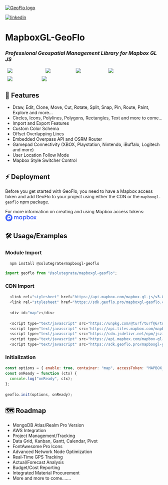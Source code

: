 [<img width="500" alt="GeoFlo logo" src="https://geoflo.s3.amazonaws.com/logos/logo_full_white.png">](https://www.geoflo.pro/)

[![linkedin](https://img.shields.io/badge/linkedin-0A66C2?style=for-the-badge&logo=linkedin&logoColor=white)](https://www.linkedin.com/company/geoflopro/about)

# MapboxGL-GeoFlo
### _Professional Geospatial Management Library for Mapbox GL JS_

<div style="display:block;">
  <p style="display:flex;margin:5px;">
    <a style="margin:2px;color:transparent;" href="https://github.com/solutegrate/mapboxgl-geoflo/pkgs/npm/mapboxgl-geoflo" target="_blank" rel="noopener noreferrer">
      <img src="https://img.shields.io/github/v/release/solutegrate/mapboxgl-geoflo?style=flat&logo=github&label=Release&color=333333" alt="GitHub Release" />
    </a>
    <a style="margin:2px;color:transparent;">
      <img src="https://img.shields.io/github/size/solutegrate/mapboxgl-geoflo/dist%2Fmapboxgl-geoflo.min.js?style=flat&logo=github&label=Size&color=333333" alt="GitHub Size" />
    </a>
    <a style="margin:2px;color:transparent;" href="https://github.com/solutegrate/mapboxgl-geoflo" target="_blank" rel="noopener noreferrer">
      <img src="https://img.shields.io/github/stars/solutegrate/mapboxgl-geoflo?style=flat&logo=github&label=Stars&color=333333" alt="GitHub Stars" />
    </a>
    <a style="margin:2px;color:transparent;" href="https://raw.githubusercontent.com/solutegrate/mapboxgl-geoflo/main/LICENSE" target="_blank" rel="noopener noreferrer">
      <img src="https://img.shields.io/badge/License-MIT-green.svg?style=flat&logo=github&label=License&color=333333" alt="MIT License" />
    </a>
  </p>

  <p style="display:flex;margin:5px;">
    <a style="margin:2px;color:transparent;" href="https://demo.geoflo.pro/" target="_blank" rel="noopener noreferrer">
      <img src="https://img.shields.io/badge/Demo-CLICK_HERE_TO_DEMO-blue.svg?color=d7ef7e&logo=github" alt="GeoFlo Demo" />
    </a>
    <a style="margin:2px;color:transparent;" href="https://docs.geoflo.pro/" target="_blank" rel="noopener noreferrer">
      <img src="https://img.shields.io/badge/Docs-CLICK_HERE_FOR_DOCS-blue.svg?color=6fafdb&logo=github" alt="GeoFlo Docs" />
    </a>
  </p>
</div>

## 🌟 Features

- Draw, Edit, Clone, Move, Cut, Rotate, Split, Snap, Pin, Route, Paint, Explore and more...
- Circles, Icons, Polylines, Polygons, Rectangles, Text and more to come...
- Import and Export Features
- Custom Color Schema
- Offset Overlapping Lines
- Embedded Overpass API and OSRM Router
- Gamepad Connectivity (XBOX, Playstation, Nintendo, iBuffalo, Logitech and more)
- User Location Follow Mode
- Mapbox Style Switcher Control

## ⚡ Deployment

Before you get started with GeoFlo,
you need to have a Mapbox access token and add GeoFlo to your project using either the CDN or the `mapboxgl-geoflo` npm package.

For more information on creating and using Mapbox access tokens:
[<img width="100" alt="Mapbox logo" src="./assets/images/mapbox-logo-blue.png">](https://docs.mapbox.com/accounts/guides/tokens/)

## 🛠️ Usage/Examples


### Module Import

```bash
  npm install @solutegrate/mapboxgl-geoflo
```

```javascript
import geoflo from "@solutegrate/mapboxgl-geoflo";
```

### CDN Import

```javascript
  <link rel="stylesheet" href="https://api.mapbox.com/mapbox-gl-js/v3.0.0-beta.1/mapbox-gl.css">
  <link rel="stylesheet" href="https://sdk.geoflo.pro/mapboxgl-geoflo.css">

  <div id="map"></div>

  <script type="text/javascript" src="https://unpkg.com/@turf/turf@6/turf.min.js"></script>
  <script type="text/javascript" src='https://api.tiles.mapbox.com/mapbox.js/plugins/leaflet-omnivore/v0.3.1/leaflet-omnivore.min.js'></script>
  <script type="text/javascript" src="https://cdn.jsdelivr.net/npm/jszip@3.10.1/dist/jszip.min.js"></script>
  <script type="text/javascript" src="https://api.mapbox.com/mapbox-gl-js/v3.0.0-beta.1/mapbox-gl.js"></script>
  <script type="text/javascript" src="https://sdk.geoflo.pro/mapboxgl-geoflo.min.js"></script>
```

### Initialization

```javascript
const options = { enable: true, container: "map", accessToken: "MAPBOX_TOKEN" };
const onReady = function (ctx) {
  console.log("onReady", ctx);
};

geoflo.init(options, onReady);
```

## 🗺️ Roadmap

- MongoDB Atlas/Realm Pro Version
- AWS Integration
- Project Management/Tracking
- Data Grid, Kanban, Gantt, Calendar, Pivot
- FontAwesome Pro Icons
- Advanced Network Node Optimization
- Real-Time GPS Tracking
- Actual/Forecast Analysis
- Budget/Cost Reporting
- Integrated Material Procurement
- More and more to come.......